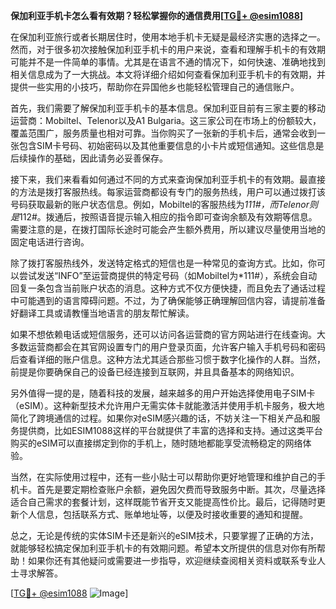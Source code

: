 **保加利亚手机卡怎么看有效期？轻松掌握你的通信费用[[TG💪+ @esim1088](https://t.me/s/esim1088)]**

在保加利亚旅行或者长期居住时，使用本地手机卡无疑是最经济实惠的选择之一。然而，对于很多初次接触保加利亚手机卡的用户来说，查看和理解手机卡的有效期可能并不是一件简单的事情。尤其是在语言不通的情况下，如何快速、准确地找到相关信息成为了一大挑战。本文将详细介绍如何查看保加利亚手机卡的有效期，并提供一些实用的小技巧，帮助你在异国他乡也能轻松管理自己的通信账户。

首先，我们需要了解保加利亚手机卡的基本信息。保加利亚目前有三家主要的移动运营商：Mobiltel、Telenor以及A1 Bulgaria。这三家公司在市场上的份额较大，覆盖范围广，服务质量也相对可靠。当你购买了一张新的手机卡后，通常会收到一张包含SIM卡号码、初始密码以及其他重要信息的小卡片或短信通知。这些信息是后续操作的基础，因此请务必妥善保存。

接下来，我们来看看如何通过不同的方式来查询保加利亚手机卡的有效期。最直接的方法是拨打客服热线。每家运营商都设有专门的服务热线，用户可以通过拨打该号码获取最新的账户状态信息。例如，Mobiltel的客服热线为*111#，而Telenor则是*112#。拨通后，按照语音提示输入相应的指令即可查询余额及有效期等信息。需要注意的是，在拨打国际长途时可能会产生额外费用，所以建议尽量使用当地的固定电话进行咨询。

除了拨打客服热线外，发送特定格式的短信也是一种常见的查询方式。比如，你可以尝试发送“INFO”至运营商提供的特定号码（如Mobiltel为*111#），系统会自动回复一条包含当前账户状态的消息。这种方式不仅方便快捷，而且免去了通话过程中可能遇到的语言障碍问题。不过，为了确保能够正确理解回信内容，请提前准备好翻译工具或请教懂当地语言的朋友帮忙解读。

如果不想依赖电话或短信服务，还可以访问各运营商的官方网站进行在线查询。大多数运营商都会在其官网设置专门的用户登录页面，允许客户输入手机号码和密码后查看详细的账户信息。这种方法尤其适合那些习惯于数字化操作的人群。当然，前提是你要确保自己的设备已经连接到互联网，并且具备基本的网络知识。

另外值得一提的是，随着科技的发展，越来越多的用户开始选择使用电子SIM卡（eSIM）。这种新型技术允许用户无需实体卡就能激活并使用手机卡服务，极大地简化了跨境通信的过程。如果你对eSIM感兴趣的话，不妨关注一下相关产品和服务提供商，比如ESIM1088这样的平台就提供了丰富的选择和支持。通过这类平台购买的eSIM可以直接绑定到你的手机上，随时随地都能享受流畅稳定的网络体验。

当然，在实际使用过程中，还有一些小贴士可以帮助你更好地管理和维护自己的手机卡。首先是要定期检查账户余额，避免因欠费而导致服务中断。其次，尽量选择适合自己需求的套餐计划，这样既能节省开支又能提高性价比。最后，记得随时更新个人信息，包括联系方式、账单地址等，以便及时接收重要的通知和提醒。

总之，无论是传统的实体SIM卡还是新兴的eSIM技术，只要掌握了正确的方法，就能够轻松搞定保加利亚手机卡的有效期问题。希望本文所提供的信息对你有所帮助！如果你还有其他疑问或需要进一步指导，欢迎继续查阅相关资料或联系专业人士寻求解答。

[[TG💪+ @esim1088](https://t.me/s/esim1088) ![Image](https://i.postimg.cc/4NQfJmqS/Snipaste-2025-05-13-00-14-12.png)]